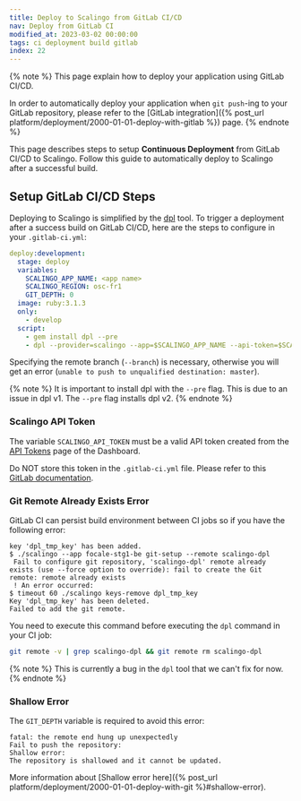 ```yaml
---
title: Deploy to Scalingo from GitLab CI/CD
nav: Deploy from GitLab CI
modified_at: 2023-03-02 00:00:00
tags: ci deployment build gitlab
index: 22
---
```


{% note %}
This page explain how to deploy your application using GitLab CI/CD.

In order to automatically deploy your application when `git push`-ing
to your GitLab repository, please refer to the
[GitLab integration]({% post_url
platform/deployment/2000-01-01-deploy-with-gitlab %}) page.
{% endnote %}

This page describes steps to setup **Continuous Deployment** from GitLab CI/CD
to Scalingo. Follow this guide to automatically deploy to Scalingo after a
successful build.

## Setup GitLab CI/CD Steps

Deploying to Scalingo is simplified by the
[dpl](https://github.com/travis-ci/dpl#scalingo) tool. To trigger a deployment
after a success build on GitLab CI/CD, here are the steps to configure in your
`.gitlab-ci.yml`:

```yaml
deploy:development:
  stage: deploy
  variables:
    SCALINGO_APP_NAME: <app name>
    SCALINGO_REGION: osc-fr1
    GIT_DEPTH: 0
  image: ruby:3.1.3
  only:
    - develop
  script:
    - gem install dpl --pre
    - dpl --provider=scalingo --app=$SCALINGO_APP_NAME --api-token=$SCALINGO_API_TOKEN --region=$SCALINGO_REGION --branch=refs/heads/master
```

Specifying the remote branch (```--branch```) is necessary, otherwise you will get an error (```unable to push to unqualified destination: master```).

{% note %}
It is important to install dpl with the `--pre` flag. This is due to an issue in
dpl v1. The `--pre` flag installs dpl v2.
{% endnote %}

### Scalingo API Token

The variable `SCALINGO_API_TOKEN` must be a valid API token created from the
[API Tokens](https://dashboard.scalingo.com/account/tokens) page of the Dashboard.

Do NOT store this token in the `.gitlab-ci.yml` file. Please refer to this
[GitLab documentation](https://docs.gitlab.com/ee/ci/examples/deployment/index.html#storing-api-keys).

### Git Remote Already Exists Error

GitLab CI can persist build environment between CI jobs so if you have the following error:
```
key 'dpl_tmp_key' has been added.
$ ./scalingo --app focale-stg1-be git-setup --remote scalingo-dpl
 Fail to configure git repository, 'scalingo-dpl' remote already exists (use --force option to override): fail to create the Git remote: remote already exists
 ! An error occurred:
$ timeout 60 ./scalingo keys-remove dpl_tmp_key
Key 'dpl_tmp_key' has been deleted.
Failed to add the git remote.
```

You need to execute this command before executing the `dpl` command in your CI job:
```bash
git remote -v | grep scalingo-dpl && git remote rm scalingo-dpl
```
{% note %}
This is currently a bug in the `dpl` tool that we can't fix for now.
{% endnote %}

### Shallow Error

The `GIT_DEPTH` variable is required to avoid this error:
```
fatal: the remote end hung up unexpectedly
Fail to push the repository:
Shallow error:
The repository is shallowed and it cannot be updated.
```

More information about [Shallow error here]({% post_url
platform/deployment/2000-01-01-deploy-with-git %}#shallow-error).
